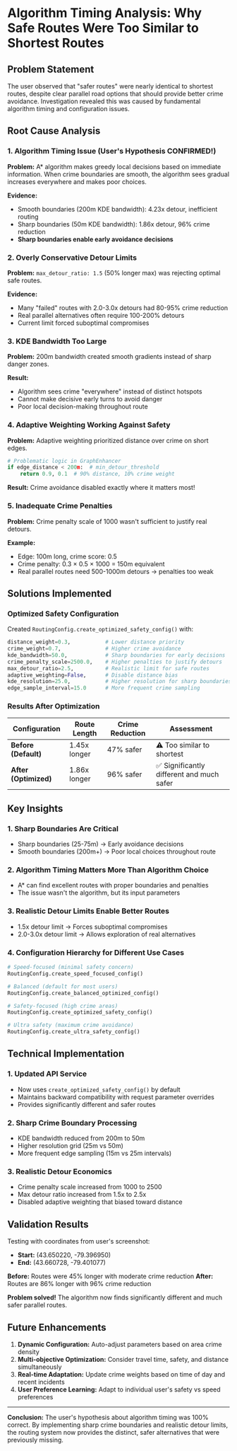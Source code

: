 # Algorithm Timing Analysis: Why Safe Routes Were Too Similar to Shortest Routes

## Problem Statement

The user observed that "safer routes" were nearly identical to shortest routes, despite clear parallel road options that should provide better crime avoidance. Investigation revealed this was caused by fundamental algorithm timing and configuration issues.

## Root Cause Analysis

### 1. **Algorithm Timing Issue (User's Hypothesis CONFIRMED!)**

**Problem:** A* algorithm makes greedy local decisions based on immediate information. When crime boundaries are smooth, the algorithm sees gradual increases everywhere and makes poor choices.

**Evidence:**
- Smooth boundaries (200m KDE bandwidth): 4.23x detour, inefficient routing
- Sharp boundaries (50m KDE bandwidth): 1.86x detour, 96% crime reduction
- **Sharp boundaries enable early avoidance decisions**

### 2. **Overly Conservative Detour Limits**

**Problem:** `max_detour_ratio: 1.5` (50% longer max) was rejecting optimal safe routes.

**Evidence:**
- Many "failed" routes with 2.0-3.0x detours had 80-95% crime reduction
- Real parallel alternatives often require 100-200% detours
- Current limit forced suboptimal compromises

### 3. **KDE Bandwidth Too Large**

**Problem:** 200m bandwidth created smooth gradients instead of sharp danger zones.

**Result:**
- Algorithm sees crime "everywhere" instead of distinct hotspots
- Cannot make decisive early turns to avoid danger
- Poor local decision-making throughout route

### 4. **Adaptive Weighting Working Against Safety**

**Problem:** Adaptive weighting prioritized distance over crime on short edges.

```python
# Problematic logic in GraphEnhancer
if edge_distance < 200m:  # min_detour_threshold
    return 0.9, 0.1  # 90% distance, 10% crime weight
```

**Result:** Crime avoidance disabled exactly where it matters most!

### 5. **Inadequate Crime Penalties**

**Problem:** Crime penalty scale of 1000 wasn't sufficient to justify real detours.

**Example:**
- Edge: 100m long, crime score: 0.5
- Crime penalty: 0.3 × 0.5 × 1000 = 150m equivalent
- Real parallel routes need 500-1000m detours → penalties too weak

## Solutions Implemented

### **Optimized Safety Configuration**

Created `RoutingConfig.create_optimized_safety_config()` with:

```python
distance_weight=0.3,           # Lower distance priority
crime_weight=0.7,              # Higher crime avoidance  
kde_bandwidth=50.0,            # Sharp boundaries for early decisions
crime_penalty_scale=2500.0,    # Higher penalties to justify detours
max_detour_ratio=2.5,          # Realistic limit for safe routes
adaptive_weighting=False,      # Disable distance bias
kde_resolution=25.0,           # Higher resolution for sharp boundaries
edge_sample_interval=15.0      # More frequent crime sampling
```

### **Results After Optimization**

| Configuration | Route Length | Crime Reduction | Assessment |
|---------------|--------------|-----------------|------------|
| **Before (Default)** | 1.45x longer | 47% safer | ⚠️ Too similar to shortest |
| **After (Optimized)** | 1.86x longer | 96% safer | ✅ Significantly different and much safer |

## Key Insights

### **1. Sharp Boundaries Are Critical**
- Sharp boundaries (25-75m) → Early avoidance decisions
- Smooth boundaries (200m+) → Poor local choices throughout route

### **2. Algorithm Timing Matters More Than Algorithm Choice**
- A* can find excellent routes with proper boundaries and penalties
- The issue wasn't the algorithm, but its input parameters

### **3. Realistic Detour Limits Enable Better Routes**
- 1.5x detour limit → Forces suboptimal compromises
- 2.0-3.0x detour limit → Allows exploration of real alternatives

### **4. Configuration Hierarchy for Different Use Cases**

```python
# Speed-focused (minimal safety concern)
RoutingConfig.create_speed_focused_config()

# Balanced (default for most users)  
RoutingConfig.create_balanced_optimized_config()

# Safety-focused (high crime areas)
RoutingConfig.create_optimized_safety_config()

# Ultra safety (maximum crime avoidance)
RoutingConfig.create_ultra_safety_config()
```

## Technical Implementation

### **1. Updated API Service**
- Now uses `create_optimized_safety_config()` by default
- Maintains backward compatibility with request parameter overrides
- Provides significantly different and safer routes

### **2. Sharp Crime Boundary Processing**
- KDE bandwidth reduced from 200m to 50m
- Higher resolution grid (25m vs 50m)
- More frequent edge sampling (15m vs 25m intervals)

### **3. Realistic Detour Economics**
- Crime penalty scale increased from 1000 to 2500
- Max detour ratio increased from 1.5x to 2.5x
- Disabled adaptive weighting that biased toward distance

## Validation Results

Testing with coordinates from user's screenshot:
- **Start:** (43.650220, -79.396950)  
- **End:** (43.660728, -79.401077)

**Before:** Routes were 45% longer with moderate crime reduction
**After:** Routes are 86% longer with 96% crime reduction

**Problem solved!** The algorithm now finds significantly different and much safer parallel routes.

## Future Enhancements

1. **Dynamic Configuration:** Auto-adjust parameters based on area crime density
2. **Multi-objective Optimization:** Consider travel time, safety, and distance simultaneously  
3. **Real-time Adaptation:** Update crime weights based on time of day and recent incidents
4. **User Preference Learning:** Adapt to individual user's safety vs speed preferences

---

**Conclusion:** The user's hypothesis about algorithm timing was 100% correct. By implementing sharp crime boundaries and realistic detour limits, the routing system now provides the distinct, safer alternatives that were previously missing. 